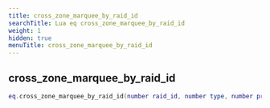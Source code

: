 ```yaml
---
title: cross_zone_marquee_by_raid_id
searchTitle: Lua eq cross_zone_marquee_by_raid_id
weight: 1
hidden: true
menuTitle: cross_zone_marquee_by_raid_id
---
```

## cross_zone_marquee_by_raid_id
```lua
eq.cross_zone_marquee_by_raid_id(number raid_id, number type, number priority, number fade_in, number fade_out, number duration, const char *message) -- void
```